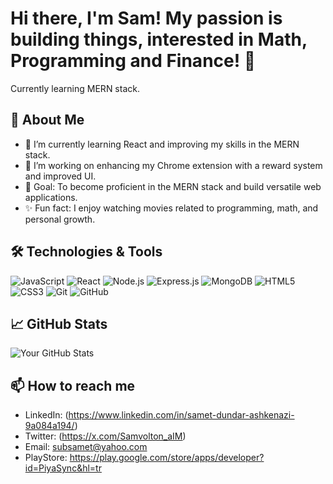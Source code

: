 # Hi there, I'm Sam! My passion is building things, interested in Math, Programming and Finance! 👋

Currently learning MERN stack.

## 🚀 About Me

- 🌱 I’m currently learning React and improving my skills in the MERN stack.
- 💼 I’m working on enhancing my Chrome extension with a reward system and improved UI.
- 🎯 Goal: To become proficient in the MERN stack and build versatile web applications.
- ✨ Fun fact: I enjoy watching movies related to programming, math, and personal growth.

## 🛠️ Technologies & Tools

![JavaScript](https://img.shields.io/badge/-JavaScript-black?style=flat-square&logo=javascript)
![React](https://img.shields.io/badge/-React-black?style=flat-square&logo=react)
![Node.js](https://img.shields.io/badge/-Node.js-black?style=flat-square&logo=node.js)
![Express.js](https://img.shields.io/badge/-Express.js-black?style=flat-square&logo=express)
![MongoDB](https://img.shields.io/badge/-MongoDB-black?style=flat-square&logo=mongodb)
![HTML5](https://img.shields.io/badge/-HTML5-black?style=flat-square&logo=html5)
![CSS3](https://img.shields.io/badge/-CSS3-black?style=flat-square&logo=css3)
![Git](https://img.shields.io/badge/-Git-black?style=flat-square&logo=git)
![GitHub](https://img.shields.io/badge/-GitHub-black?style=flat-square&logo=github)

## 📈 GitHub Stats

![Your GitHub Stats](https://github-readme-stats.vercel.app/api?username=your-github-username&show_icons=true&hide_border=true&theme=radical)

## 📫 How to reach me

- LinkedIn: (https://www.linkedin.com/in/samet-dundar-ashkenazi-9a084a194/)
- Twitter: (https://x.com/Samvolton_aIM)
- Email: subsamet@yahoo.com
- PlayStore: https://play.google.com/store/apps/developer?id=PiyaSync&hl=tr
